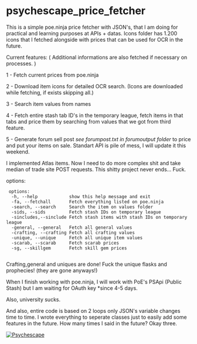 # psychescape_price_fetcher

This is a simple poe.ninja price fetcher with JSON's, that I am doing for practical and learning purposes at APIs + datas. Icons folder has 1.200 icons that I fetched alongside with prices that can be used for OCR in the future.

Current features: (  Additional informations are also fetched if necessary on processes. )

1 - Fetch current prices from poe.ninja

2 - Download item icons for detailed OCR search. (Icons are downloaded while fetching, if exists skipping all.)

3 - Search item values from names

4 - Fetch entire stash tab ID's in the temporary league, fetch items in that tabs and price them by searching from values that we got from third feature.

5 - Generate forum sell post *see forumpost.txt in forumoutput folder* to price and put your items on sale. Standart API is pile of mess, I will update it this weekend. 

I implemented Atlas items. Now I need to do more complex shit and take median of trade site POST requests. This shitty project never ends... Fuck.

options:
```
 options:
  -h, --help            show this help message and exit
  -fa, --fetchall       Fetch everything listed on poe.ninja
  -search, --search     Search the item on values folder
  -sids, --sids         Fetch stash IDs on temporary league
  -sincludes,--sinclude Fetch stash items with stash IDs on temporary league
  -general, --general   Fetch all general values
  -crafting, --crafting Fetch all crafting values
  -unique, --unique     Fetch all unique item values
  -scarab, --scarab     Fetch scarab prices
  -sg, --skillgem       Fetch skill gem prices


```

Crafting,general and uniques are done! Fuck the unique flasks and prophecies! (they are gone anyways!)

When I finish working with poe.ninja, I will work with PoE's PSApi (Public Stash) but I am waiting for OAuth key *since 4-5 days.

Also, university sucks.

And also, entire code is based on 2 loops only JSON's variable changes time to time. I wrote everything to seperate classes just to easily add some features in the future. How many times I said in the future? Okay three.
  
 
[![Psychescape](https://img.youtube.com/vi/b7JSv-36m68/0.jpg)](https://www.youtube.com/watch?v=b7JSv-36m68)
